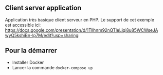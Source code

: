 ## Client server application
Application très basique client serveur en PHP. Le support de cet exemple est accessible ici: https://docs.google.com/presentation/d/1Tllhnm92nQTleLiqi8u85WCWseJAwyQ5kshiBn-lp7M/edit?usp=sharing

## Pour la démarrer
- Installer Docker
- Lancer la commande `docker-compose up`
